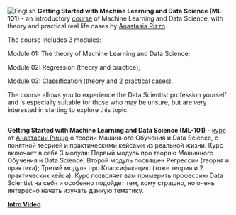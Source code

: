 ![English](https://img.shields.io/badge/-English-green) **Getting Started with Machine Learning and Data Science (ML-101)** - an introductory [course](https://github.com/Data-Learn/data-science/blob/main/ML-101%20Guide.md) of Machine Learning and Data Science, with theory and practical real life cases by [Anastasia Rizzo](https://www.linkedin.com/in/anastasia-r-7b8a0376). 

The course includes 3 modules:

Module 01: The theory of Machine Learning and Data Science; 

Module 02: Regression (theory and practice); 

Module 03: Classification (theory and 2 practical cases).

The course allows you to experience the Data Scientist profession yourself and is especially suitable for those who may be unsure, but are very interested in starting to explore this topic.
##



**Getting Started with Machine Learning and Data Science (ML-101)** - [курс](https://github.com/Data-Learn/data-science/blob/main/ML-101%20Guide.md) от [Анастасии Риццо](https://www.linkedin.com/in/anastasia-r-7b8a0376) о теории Машинного Обучения и Data Science, с понятной теорией и практическими кейсами из реальной жизни. Курс включает в себя 3 модуля: Первый модуль про теорию Машинного Обучения и Data Science; Второй модуль посвящен Регрессии (теория и практика); Третий модуль про Классификацию (тоже теория и 2 практических кейса). Курс позволяет вам примерить профессию Data Scientist на себя и особенно подойдет тем, кому страшно, но очень интересно начать изучать данную тематику.

[**Intro Video**](https://youtu.be/g2azOLGzeNo)

